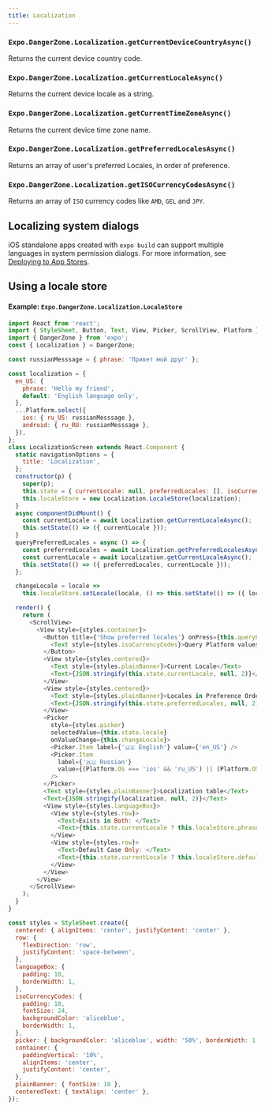 ```yaml
---
title: Localization
---
```


### `Expo.DangerZone.Localization.getCurrentDeviceCountryAsync()`

Returns the current device country code.

### `Expo.DangerZone.Localization.getCurrentLocaleAsync()`

Returns the current device locale as a string.

### `Expo.DangerZone.Localization.getCurrentTimeZoneAsync()`

Returns the current device time zone name.

### `Expo.DangerZone.Localization.getPreferredLocalesAsync()`

Returns an array of user's preferred Locales, in order of preference.

### `Expo.DangerZone.Localization.getISOCurrencyCodesAsync()`

Returns an array of `ISO` currency codes like `AMD`, `GEL` and `JPY`.

## Localizing system dialogs

iOS standalone apps created with `expo build` can support multiple languages in system permission dialogs. For more information, see [Deploying to App Stores](../guides/app-stores.html).

## Using a locale store

#### Example: `Expo.DangerZone.Localization.LocaleStore`

```javascript
import React from 'react';
import { StyleSheet, Button, Text, View, Picker, ScrollView, Platform } from 'react-native';
import { DangerZone } from 'expo';
const { Localization } = DangerZone;

const russianMesssage = { phrase: 'Привет мой друг' };

const localization = {
  en_US: {
    phrase: 'Hello my friend',
    default: 'English language only',
  },
  ...Platform.select({
    ios: { ru_US: russianMesssage },
    android: { ru_RU: russianMesssage },
  }),
};
class LocalizationScreen extends React.Component {
  static navigationOptions = {
    title: 'Localization',
  };
  constructor(p) {
    super(p);
    this.state = { currentLocale: null, preferredLocales: [], isoCurrencyCodes: [] };
    this.localeStore = new Localization.LocaleStore(localization);
  }
  async componentDidMount() {
    const currentLocale = await Localization.getCurrentLocaleAsync();
    this.setState(() => ({ currentLocale }));
  }
  queryPreferredLocales = async () => {
    const preferredLocales = await Localization.getPreferredLocalesAsync();
    const currentLocale = await Localization.getCurrentLocaleAsync();
    this.setState(() => ({ preferredLocales, currentLocale }));
  };

  changeLocale = locale =>
    this.localeStore.setLocale(locale, () => this.setState(() => ({ locale })));

  render() {
    return (
      <ScrollView>
        <View style={styles.container}>
          <Button title={'Show preferred locales'} onPress={this.queryPreferredLocales}>
            <Text style={styles.isoCurrencyCodes}>Query Platform values</Text>
          </Button>
          <View style={styles.centered}>
            <Text style={styles.plainBanner}>Current Locale</Text>
            <Text>{JSON.stringify(this.state.currentLocale, null, 2)}</Text>
          </View>
          <View style={styles.centered}>
            <Text style={styles.plainBanner}>Locales in Preference Order</Text>
            <Text>{JSON.stringify(this.state.preferredLocales, null, 2)}</Text>
          </View>
          <Picker
            style={styles.picker}
            selectedValue={this.state.locale}
            onValueChange={this.changeLocale}>
            <Picker.Item label={'🇺🇸 English'} value={'en_US'} />
            <Picker.Item
              label={'🇷🇺 Russian'}
              value={(Platform.OS === 'ios' && 'ru_US') || (Platform.OS === 'android' && 'ru_RU')}
            />
          </Picker>
          <Text style={styles.plainBanner}>Localization table</Text>
          <Text>{JSON.stringify(localization, null, 2)}</Text>
          <View style={styles.languageBox}>
            <View style={styles.row}>
              <Text>Exists in Both: </Text>
              <Text>{this.state.currentLocale ? this.localeStore.phrase : ''}</Text>
            </View>
            <View style={styles.row}>
              <Text>Default Case Only: </Text>
              <Text>{this.state.currentLocale ? this.localeStore.default : ''}</Text>
            </View>
          </View>
        </View>
      </ScrollView>
    );
  }
}

const styles = StyleSheet.create({
  centered: { alignItems: 'center', justifyContent: 'center' },
  row: {
    flexDirection: 'row',
    justifyContent: 'space-between',
  },
  languageBox: {
    padding: 10,
    borderWidth: 1,
  },
  isoCurrencyCodes: {
    padding: 10,
    fontSize: 24,
    backgroundColor: 'aliceblue',
    borderWidth: 1,
  },
  picker: { backgroundColor: 'aliceblue', width: '50%', borderWidth: 1 },
  container: {
    paddingVertical: '10%',
    alignItems: 'center',
    justifyContent: 'center',
  },
  plainBanner: { fontSize: 18 },
  centeredText: { textAlign: 'center' },
});
```

